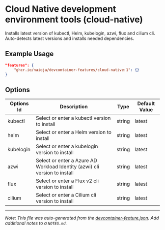 
# Cloud Native development environment tools (cloud-native)

Installs latest version of kubectl, Helm, kubelogin, azwi, flux and cilium cli. Auto-detects latest versions and installs needed dependencies.

## Example Usage

```json
"features": {
    "ghcr.io/naioja/devcontainer-features/cloud-native:1": {}
}
```

## Options

| Options Id | Description | Type | Default Value |
|-----|-----|-----|-----|
| kubectl | Select or enter a kubectl version to install | string | latest |
| helm | Select or enter a Helm version to install | string | latest |
| kubelogin | Select or enter a kubelogin version to install | string | latest |
| azwi | Select or enter a Azure AD Workload Identity (azwi) cli version to install | string | latest |
| flux | Select or enter a Flux v2 cli version to install | string | latest |
| cilium | Select or enter a Cilium cli version to install | string | latest |



---

_Note: This file was auto-generated from the [devcontainer-feature.json](https://github.com/naioja/devcontainer-features/blob/main/src/cloud-native/devcontainer-feature.json).  Add additional notes to a `NOTES.md`._
